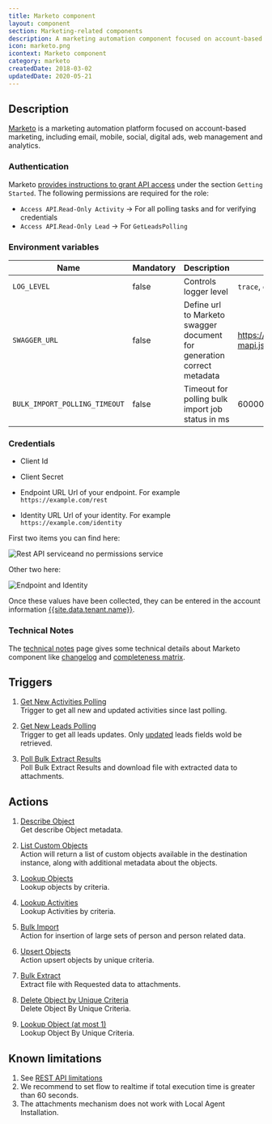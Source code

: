 ```yaml
---
title: Marketo component
layout: component
section: Marketing-related components
description: A marketing automation component focused on account-based marketing.
icon: marketo.png
icontext: Marketo component
category: marketo
createdDate: 2018-03-02
updatedDate: 2020-05-21
---
```


## Description

[Marketo](https://www.marketo.com/) is a marketing automation platform focused
on account-based marketing, including email, mobile, social, digital ads, web
management and analytics.

### Authentication

Marketo [provides instructions to grant API access](http://developers.marketo.com/rest-api/) under the section `Getting Started`.  The following permissions are required for the role:

 * `Access API`.`Read-Only Activity` -> For all polling tasks and for verifying
 credentials
 * `Access API`.`Read-Only Lead` -> For `GetLeadsPolling`

### Environment variables

|Name|Mandatory|Description|Values|
|----|---------|-----------|------|
|`LOG_LEVEL`| false | Controls logger level | `trace`, `debug`, `info`, `warning`, `error` |
|`SWAGGER_URL`| false | Define url to Marketo swagger document for generation correct metadata  | https://developers.marketo.com/swagger/swagger-mapi.json |
|`BULK_IMPORT_POLLING_TIMEOUT`| false | Timeout for polling bulk import job status in ms | 60000 |

###  Credentials

 * Client Id

 * Client Secret

 * Endpoint URL
   Url of your endpoint. For example `https://example.com/rest`

 * Identity URL
   Url of your identity. For example `https://example.com/identity`

First two items you can find here:

![Rest API serviceand no permissions service](img/rest-API-service-and-no-permissions-service.png)

Other two here:

![Endpoint and Identity](img/endpoint-and-identity.png)

Once these values have been collected, they can be entered in the account information [{{site.data.tenant.name}}](http://www.{{site.data.tenant.name}}).

### Technical Notes

The [technical notes](technical-notes) page gives some technical details about Marketo component like [changelog](/components/marketo/technical-notes#changelog) and [completeness matrix](/components/marketo/technical-notes#completeness-matrix).

## Triggers

  1. [Get New Activities Polling](/components/marketo/triggers#get-new-activities-polling)                                  
  Trigger to get all new and updated activities since last polling.

  2. [Get New Leads Polling](/components/marketo/triggers#get-new-leads-polling)                                            
  Trigger to get all leads updates. Only [updated](https://developers.marketo.com/rest-api/lead-database/activities/#data_value_changes) leads fields wold be retrieved.

  3. [Poll Bulk Extract Results](/components/marketo/triggers#poll-bulk-extract-results)                                       
  Poll Bulk Extract Results and download file with extracted data to attachments.


## Actions

 1. [Describe Object](/components/marketo/actions#describe-object)                                                              
 Get describe Object metadata.

 2. [List Custom Objects](/components/marketo/actions#list-custom-objects)                                                   
 Action will return a list of custom objects available in the destination instance, along with additional metadata about the objects.

 3. [Lookup Objects](/components/marketo/actions#lookup-objects)                                                             
 Lookup objects by criteria.

 4. [Lookup Activities](/components/marketo/actions#lookup-activities)                                                       
 Lookup Activities by criteria.

 5. [Bulk Import](/components/marketo/actions#bulk-import)                                                                   
 Action for insertion of large sets of person and person related data.

 6. [Upsert Objects](/components/marketo/actions#upsert-objects)                                                             
 Action upsert objects by unique criteria.

 7. [Bulk Extract](/components/marketo/actions#bulk-extract)                                                                
 Extract file with Requested data to attachments.

 8. [Delete Object by Unique Criteria](/components/marketo/actions#delete-object-by-unique-criteria)                         
 Delete Object By Unique Criteria.

 9. [Lookup Object (at most 1)](/components/marketo/actions#lookup-object-at-most-1)                                         
 Lookup Object By Unique Criteria.

## Known limitations

1. See [REST API limitations](https://developers.marketo.com/rest-api/marketo-integration-best-practices/)
2. We recommend to set flow to realtime if total execution time is greater than 60 seconds.
3. The attachments mechanism does not work with Local Agent Installation.
